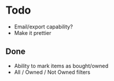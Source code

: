 # Todo

- Email/export capability?
- Make it prettier

## Done

* Ability to mark items as bought/owned
* All / Owned / Not Owned filters

